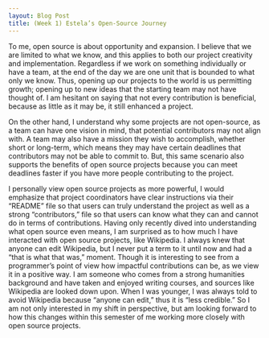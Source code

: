```yaml
---
layout: Blog Post
title: (Week 1) Estela’s Open-Source Journey
---
```



To me, open source is about opportunity and expansion. I believe that we are limited to what we know, and this applies to both our project creativity and implementation. Regardless if we work on something individually or have a team, at the end of the day we are one unit that is bounded to what only we know. Thus, opening up our projects to the world is us permitting growth; opening up to new ideas that the starting team may not have thought of. I am hesitant on saying that not every contribution is beneficial, because as little as it may be, it still enhanced a project. 


On the other hand, I understand why some projects are not open-source, as a team can have one vision in mind, that potential contributors may not align with. A team may also have a mission they wish to accomplish, whether short or long-term, which means they may have certain deadlines that contributors may not be able to commit to. But, this same scenario also supports the benefits of open source projects because you can meet deadlines faster if you have more people contributing to the project.

 <!--more-->


I personally view open source projects as more powerful, I would emphasize that project coordinators have clear instructions via their “README” file so that users can truly understand the project as well as a strong “contributors,” file so that users can know what they can and cannot do in terms of contributions. 
Having only recently dived into understanding what open source even means, I am surprised as to how much I have interacted with open source projects, like Wikipedia. I always knew that anyone can edit Wikipedia, but I never put a term to it until now and had a “that is what that was,” moment. Though it is interesting to see from a programmer’s point of view how impactful contributions can be, as we view it in a positive way. I am someone who comes from a strong humanities background and have taken and enjoyed writing courses, and sources like Wikipedia are looked down upon. When I was younger, I was always told to avoid Wikipedia because “anyone can edit,” thus it is “less credible.” So I am not only interested in my shift in perspective, but am looking forward to how this changes within this semester of me working more closely with open source projects. 
